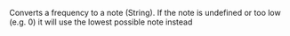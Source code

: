 Converts a frequency to a note (String). If the note is undefined or too low (e.g. 0) it will use the lowest possible note instead